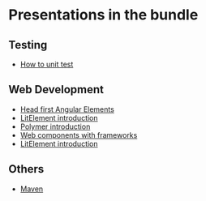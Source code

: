 # Presentations in the bundle

## Testing

- <a href="https://blackat.github.io/slides/sl-how-to-unit-test-1" target="_blank">How to unit test</a>

## Web Development

- <a href="https://blackat.github.io/slides/sl-head-first-angular-elements/index.html" target="_blank">Head first Angular Elements</a>
- <a href="https://blackat.github.io/slides/sl-litelement-galvanize" target="_blank">LitElement introduction</a>
- <a href="https://blackat.github.io/slides/sl-polymer-galvanize" target="_blank">Polymer introduction</a>
- <a href="https://blackat.github.io/slides/sl-custom-components-solutions" target="_blank">Web components with frameworks</a>
- <a href="https://blackat.github.io/slides/sl-litelement-galvanize" target="_blank">LitElement introduction</a>

## Others

- <a href="https://blackat.github.io/slides/sl-build-systems" target="_blank">Maven</a>
